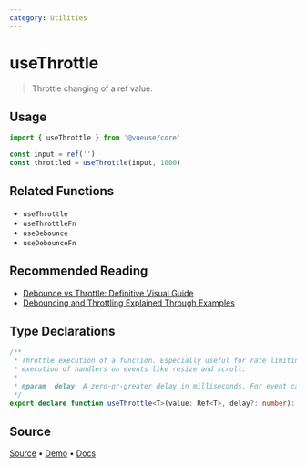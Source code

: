 ```yaml
---
category: Utilities
---
```



# useThrottle

> Throttle changing of a ref value.

## Usage

```js
import { useThrottle } from '@vueuse/core'

const input = ref('')
const throttled = useThrottle(input, 1000)
```

## Related Functions

- `useThrottle`
- `useThrottleFn`
- `useDebounce`
- `useDebounceFn`

## Recommended Reading

- [Debounce vs Throttle: Definitive Visual Guide](https://redd.one/blog/debounce-vs-throttle)
- [Debouncing and Throttling Explained Through Examples](https://css-tricks.com/debouncing-throttling-explained-examples/)


<!--FOOTER_STARTS-->
## Type Declarations

```typescript
/**
 * Throttle execution of a function. Especially useful for rate limiting
 * execution of handlers on events like resize and scroll.
 *
 * @param  delay  A zero-or-greater delay in milliseconds. For event callbacks, values around 100 or 250 (or even higher) are most useful.
 */
export declare function useThrottle<T>(value: Ref<T>, delay?: number): Ref<T>
```

## Source

[Source](https://github.com/antfu/vueuse/blob/master/packages/shared/useThrottle/index.ts) • [Demo](https://github.com/antfu/vueuse/blob/master/packages/shared/useThrottle/demo.vue) • [Docs](https://github.com/antfu/vueuse/blob/master/packages/shared/useThrottle/index.md)


<!--FOOTER_ENDS-->
